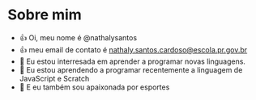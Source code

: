 # Sobre mim

- 👍 Oi, meu nome é @nathalysantos
- 👍 meu email de contato é nathaly.santos.cardoso@escola.pr.gov.br
- 👀 Eu estou interresada em aprender a programar novas linguagens. 
- 🌱 Eu estou aprendendo a programar recentemente a linguagem de JavaScript e Scratch
- 💞️ E eu também sou apaixonada por esportes

<!---
nathalysantos/nathalysantos is a ✨ special ✨ repository because its `README.md` (this file) appears on your GitHub profile.
You can click the Preview link to take a look at your changes.
--->
